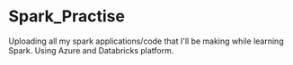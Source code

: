 # Spark_Practise
Uploading all my spark applications/code that I'll be making while learning Spark.
Using Azure and Databricks platform.
